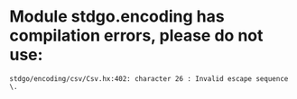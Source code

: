 # Module stdgo.encoding has compilation errors, please do not use:
```
stdgo/encoding/csv/Csv.hx:402: character 26 : Invalid escape sequence \.

```

